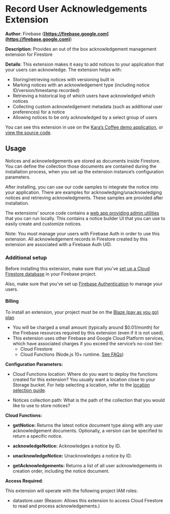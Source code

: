 # Record User Acknowledgements Extension

**Author**: Firebase (**[https://firebase.google.com](https://firebase.google.com)**)

**Description**: Provides an out of the box acknowledgement management extension for Firestore



**Details**: This extension makes it easy to add notices to your application that your users can acknowledge. The extension helps with:

- Storing/retrieving notices with versioning built in
- Marking notices with an acknowledgement type (including notice ID/version/timestamp recorded)
- Retrieving a historical log of which users have acknowledged which notices
- Collecting custom acknowledgement metadata (such as additional user preferences) for a notice 
- Allowing notices to be only acknowledged by a select group of users

You can see this extension in use on the [Kara’s Coffee demo application](https://karas-coffee.web.app/), or [view the source code](https://github.com/FirebaseExtended/karas-coffee).

## Usage

Notices and acknowledgements are stored as documents inside Firestore. You can define the collection those documents are contained during the installation process, when you set up the extension instance’s configuration parameters.

After installing, you can use our code samples to integrate the notice into your application. There are examples for acknowledging/unacknowledging notices and retrieving acknowledgments. These samples are provided after installation.

The extensions' source code contains a [web app providing admin utilities](https://github.com/FirebaseExtended/experimental-extensions/tree/%40invertase/firestore-tos-extension/firestore-record-user-acknowledgements/admin-dashboard) that you can run locally. This contains a notice builder UI that you can use to easily create and customize notices.

Note: You must manage your users with Firebase Auth in order to use this extension. All acknowledgement records in Firestore created by this extension are associated with a Firebase Auth UID. 

### Additional setup

Before installing this extension, make sure that you've [set up a Cloud Firestore database](https://firebase.google.com/docs/firestore/quickstart) in your Firebase project.

Also, make sure that you've set up [Firebase Authentication](https://firebase.google.com/docs/auth) to manage your users.

#### Billing

To install an extension, your project must be on the [Blaze (pay as you go) plan](https://firebase.google.com/pricing)

- You will be charged a small amount (typically around $0.01/month) for the Firebase resources required by this extension (even if it is not used).
- This extension uses other Firebase and Google Cloud Platform services, which have associated charges if you exceed the service’s no-cost tier:
  - Cloud Firestore
  - Cloud Functions (Node.js 10+ runtime. [See FAQs](https://firebase.google.com/support/faq#extensions-pricing))




**Configuration Parameters:**

* Cloud Functions location: Where do you want to deploy the functions created for this extension? You usually want a location close to your Storage bucket. For help selecting a location, refer to the [location selection guide](https://firebase.google.com/docs/functions/locations).

* Notices collection path: What is the path of the collection that you would like to use to store notices?



**Cloud Functions:**

* **getNotice:** Returns the latest notice document type along with any user acknowledgement documents. Optionally, a version can be specified to return a specific notice.

* **acknowledgeNotice:** Acknowledges a notice by ID.

* **unacknowledgeNotice:** Unacknowledges a notice by ID.

* **getAcknowledgements:** Returns a list of all user acknowledgements in creation order, including the notice document.



**Access Required**:



This extension will operate with the following project IAM roles:

* datastore.user (Reason: Allows this extension to access Cloud Firestore to read and process acknowledgements.)
